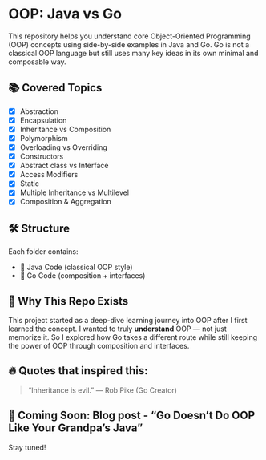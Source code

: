 # OOP: Java vs Go

This repository helps you understand core Object-Oriented Programming (OOP) concepts using side-by-side examples in Java and Go. Go is not a classical OOP language but still uses many key ideas in its own minimal and composable way.

## 📚 Covered Topics

- [x] Abstraction
- [x] Encapsulation
- [x] Inheritance vs Composition
- [x] Polymorphism
- [x] Overloading vs Overriding
- [x] Constructors
- [x] Abstract class vs Interface
- [x] Access Modifiers
- [x] Static
- [x] Multiple Inheritance vs Multilevel
- [x] Composition & Aggregation

## 🛠️ Structure

Each folder contains:
- 📜 Java Code (classical OOP style)
- 🐹 Go Code (composition + interfaces)

## 🧠 Why This Repo Exists

This project started as a deep-dive learning journey into OOP after I first learned the concept. I wanted to truly **understand** OOP — not just memorize it. So I explored how Go takes a different route while still keeping the power of OOP through composition and interfaces.

## 🔥 Quotes that inspired this:

> “Inheritance is evil.” — Rob Pike (Go Creator)

## 📖 Coming Soon: Blog post - “Go Doesn’t Do OOP Like Your Grandpa’s Java”

Stay tuned!

